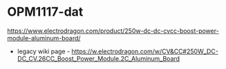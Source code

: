 
# OPM1117-dat

https://www.electrodragon.com/product/250w-dc-dc-cvcc-boost-power-module-aluminum-board/

- legacy wiki page - https://w.electrodragon.com/w/CV&CC#250W_DC-DC_CV.26CC_Boost_Power_Module.2C_Aluminum_Board


